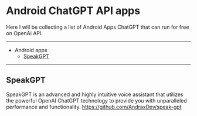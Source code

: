 # Android ChatGPT API apps
Here I will be collecting a list of Android Apps ChatGPT that can run for free on OpenAi API.

---

  <!-- vim-markdown-toc GFM -->

  - Android apps
    - [SpeakGPT](#speakgpt)

<!-- vim-markdown-toc -->

---

## SpeakGPT
SpeakGPT is an advanced and highly intuitive voice assistant that utilizes the powerful OpenAI ChatGPT technology to provide you with unparalleled performance and functionality.
https://github.com/AndraxDev/speak-gpt
